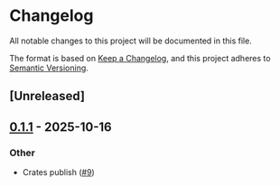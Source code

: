 # Changelog

All notable changes to this project will be documented in this file.

The format is based on [Keep a Changelog](https://keepachangelog.com/en/1.0.0/),
and this project adheres to [Semantic Versioning](https://semver.org/spec/v2.0.0.html).

## [Unreleased]

## [0.1.1](https://github.com/remotia/remotia/compare/remotia-core-transmission-v0.1.0...remotia-core-transmission-v0.1.1) - 2025-10-16

### Other

- Crates publish ([#9](https://github.com/remotia/remotia/pull/9))
